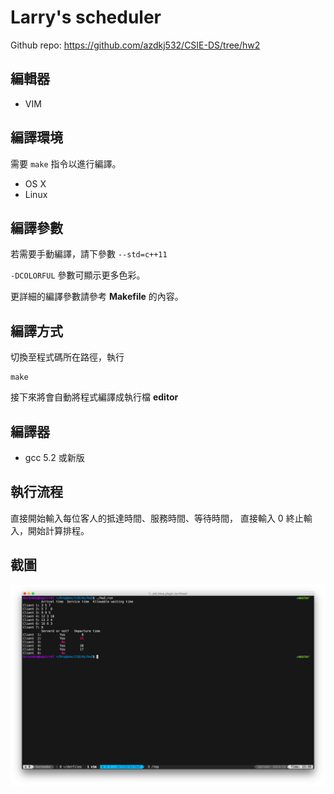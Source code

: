 
# Larry's scheduler

Github repo: <https://github.com/azdkj532/CSIE-DS/tree/hw2>

## 編輯器
* VIM

## 編譯環境
需要 `make` 指令以進行編譯。

* OS X
* Linux

## 編譯參數
若需要手動編譯，請下參數 `--std=c++11`

`-DCOLORFUL` 參數可顯示更多色彩。

更詳細的編譯參數請參考 **Makefile** 的內容。


## 編譯方式
切換至程式碼所在路徑，執行

```
make
```

接下來將會自動將程式編譯成執行檔 **editor**

## 編譯器
* gcc 5.2 或新版

## 執行流程

直接開始輸入每位客人的抵達時間、服務時間、等待時間，
直接輸入 0 終止輸入，開始計算排程。

## 截圖
![螢幕截圖](https://raw.githubusercontent.com/azdkj532/CSIE-DS/hw2/screenshot.png)
